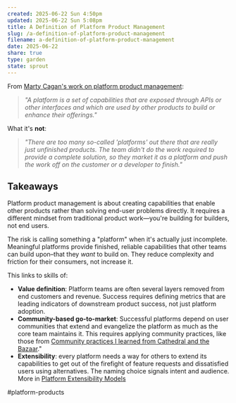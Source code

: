 ```yaml
---
created: 2025-06-22 Sun 4:50pm
updated: 2025-06-22 Sun 5:08pm
title: A Definition of Platform Product Management
slug: /a-definition-of-platform-product-management
filename: a-definition-of-platform-product-management
date: 2025-06-22
share: true
type: garden
state: sprout
---
```

From [Marty Cagan's work on platform product management](https://www.svpg.com/platform-product-management/):

> _"A platform is a set of capabilities that are exposed through APIs or other interfaces and which are used by other products to build or enhance their offerings."_

What it's **not**:

> _"There are too many so-called 'platforms' out there that are really just unfinished products. The team didn't do the work required to provide a complete solution, so they market it as a platform and push the work off on the customer or a developer to finish."_

## Takeaways

Platform product management is about creating capabilities that enable other products rather than solving end-user problems directly. It requires a different mindset from traditional product work—you're building for builders, not end users.

The risk is calling something a "platform" when it's actually just incomplete. Meaningful platforms provide finished, reliable capabilities that other teams can build upon–that they *want* to build on. They reduce complexity and friction for their consumers, not increase it.

This links to skills of: 

- **Value definition**: Platform teams are often several layers removed from end customers and revenue. Success requires defining metrics that are leading indicators of downstream product success, not just platform adoption.
- **Community-based go-to-market**: Successful platforms depend on user communities that extend and evangelize the platform as much as the core team maintains it. This requires applying community practices, like those from [Community practices I learned from Cathedral and the Bazaar](community-practices-i-learned-from-cathedral-and-the-bazaar)."
- **Extensibility**: every platform needs a way for others to extend its capabilities to get out of the firefight of feature requests and dissatisfied users using alternatives. The naming choice signals intent and audience. More in [Platform Extensibility Models](platform-product-extension-model-language)

#platform-products 